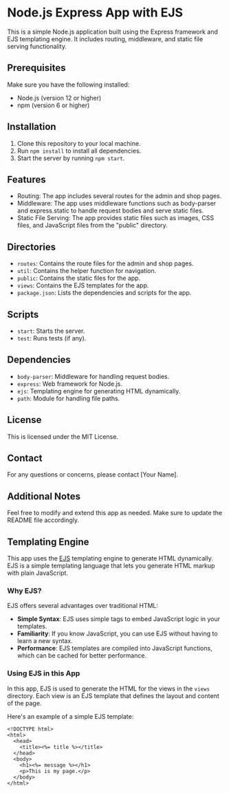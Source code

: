 # Node.js Express App with EJS

This is a simple Node.js application built using the Express framework and EJS templating engine. It includes routing, middleware, and static file serving functionality.

## Prerequisites

Make sure you have the following installed:

- Node.js (version 12 or higher)
- npm (version 6 or higher)

## Installation

1. Clone this repository to your local machine.
2. Run `npm install` to install all dependencies.
3. Start the server by running `npm start`.

## Features

- Routing: The app includes several routes for the admin and shop pages.
- Middleware: The app uses middleware functions such as body-parser and express.static to handle request bodies and serve static files.
- Static File Serving: The app provides static files such as images, CSS files, and JavaScript files from the "public" directory.

## Directories

- `routes`: Contains the route files for the admin and shop pages.
- `util`: Contains the helper function for navigation.
- `public`: Contains the static files for the app.
- `views`: Contains the EJS templates for the app.
- `package.json`: Lists the dependencies and scripts for the app.

## Scripts

- `start`: Starts the server.
- `test`: Runs tests (if any).

## Dependencies

- `body-parser`: Middleware for handling request bodies.
- `express`: Web framework for Node.js.
- `ejs`: Templating engine for generating HTML dynamically.
- `path`: Module for handling file paths.

## License

This is licensed under the MIT License.

## Contact

For any questions or concerns, please contact [Your Name].

## Additional Notes

Feel free to modify and extend this app as needed. Make sure to update the README file accordingly.

## Templating Engine

This app uses the [EJS](https://ejs.co/) templating engine to generate HTML dynamically. EJS is a simple templating language that lets you generate HTML markup with plain JavaScript.

### Why EJS?

EJS offers several advantages over traditional HTML:

- **Simple Syntax**: EJS uses simple tags to embed JavaScript logic in your templates.
- **Familiarity**: If you know JavaScript, you can use EJS without having to learn a new syntax.
- **Performance**: EJS templates are compiled into JavaScript functions, which can be cached for better performance.

### Using EJS in this App

In this app, EJS is used to generate the HTML for the views in the `views` directory. Each view is an EJS template that defines the layout and content of the page.

Here's an example of a simple EJS template:

```ejs
<!DOCTYPE html>
<html>
  <head>
    <title><%= title %></title>
  </head>
  <body>
    <h1><%= message %></h1>
    <p>This is my page.</p>
  </body>
</html>
